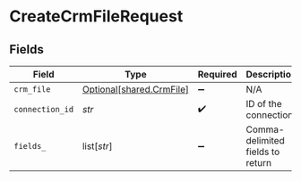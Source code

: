 # CreateCrmFileRequest


## Fields

| Field                                                      | Type                                                       | Required                                                   | Description                                                |
| ---------------------------------------------------------- | ---------------------------------------------------------- | ---------------------------------------------------------- | ---------------------------------------------------------- |
| `crm_file`                                                 | [Optional[shared.CrmFile]](../../models/shared/crmfile.md) | :heavy_minus_sign:                                         | N/A                                                        |
| `connection_id`                                            | *str*                                                      | :heavy_check_mark:                                         | ID of the connection                                       |
| `fields_`                                                  | list[*str*]                                                | :heavy_minus_sign:                                         | Comma-delimited fields to return                           |